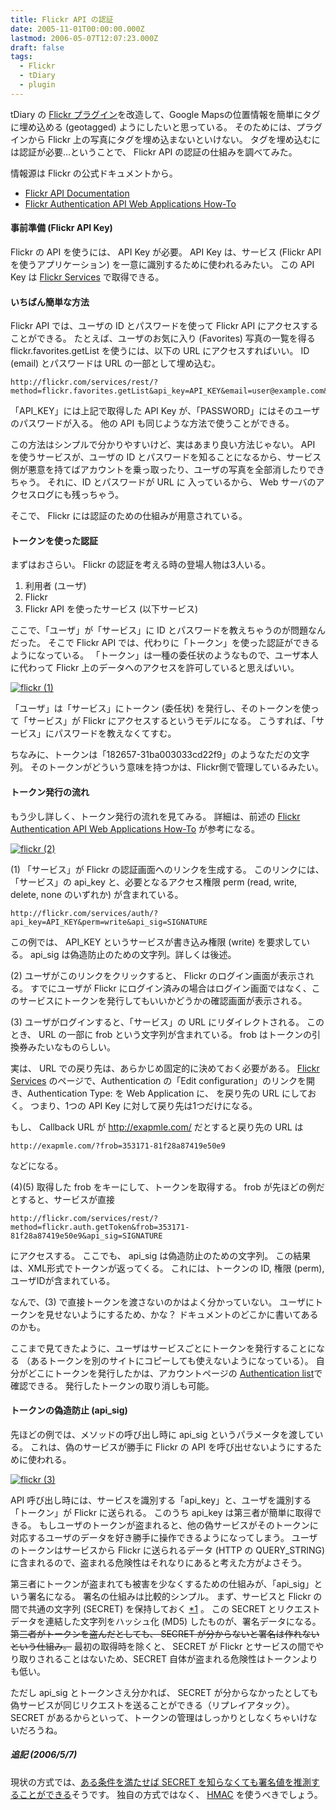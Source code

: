 ```yaml
---
title: Flickr API の認証
date: 2005-11-01T00:00:00.000Z
lastmod: 2006-05-07T12:07:23.000Z
draft: false
tags:
  - Flickr
  - tDiary
  - plugin
---
```


tDiary の [Flickr プラグイン](http://dev.machu.jp:8080/flickr_plugin/)を改造して、Google Mapsの位置情報を簡単にタグに埋め込める (geotagged) ようにしたいと思っている。 そのためには、プラグインから Flickr 上の写真にタグを埋め込まないといけない。 タグを埋め込むには認証が必要…ということで、 Flickr API の認証の仕組みを調べてみた。

情報源は Flickr の公式ドキュメントから。

* [Flickr API Documentation](http://flickr.com/services/api/)
* [Flickr Authentication API Web Applications How-To](http://flickr.com/services/api/auth.howto.web.html)

#### 事前準備 (Flickr API Key)

Flickr の API を使うには、 API Key が必要。 API Key は、サービス (Flickr API を使うアプリケーション) を一意に識別するために使われるみたい。 この API Key は [Flickr Services](http://flickr.com/services/api/key.gne) で取得できる。

#### いちばん簡単な方法

Flickr API では、ユーザの ID とパスワードを使って Flickr API にアクセスすることができる。 たとえば、ユーザのお気に入り (Favorites) 写真の一覧を得る flickr.favorites.getList を使うには、以下の URL にアクセスすればいい。 ID (email) とパスワードは URL の一部として埋め込む。

```
http://flickr.com/services/rest/?method=flickr.favorites.getList&api_key=API_KEY&email=user@example.com&password=PASSWORD
```

「API\_KEY」には上記で取得した API Key が、「PASSWORD」にはそのユーザのパスワードが入る。 他の API も同じような方法で使うことができる。

この方法はシンプルで分かりやすいけど、実はあまり良い方法じゃない。 API を使うサービスが、ユーザの ID とパスワードを知ることになるから、サービス側が悪意を持てばアカウントを乗っ取ったり、ユーザの写真を全部消したりできちゃう。 それに、ID とパスワードが URL に 入っているから、 Web サーバのアクセスログにも残っちゃう。

そこで、 Flickr には認証のための仕組みが用意されている。

#### トークンを使った認証

まずはおさらい。 Flickr の認証を考える時の登場人物は3人いる。

1. 利用者 (ユーザ)
2. Flickr
3. Flickr API を使ったサービス (以下サービス)

ここで、「ユーザ」が「サービス」に ID とパスワードを教えちゃうのが問題なんだった。 そこで Flickr API では、代わりに「トークン」を使った認証ができるようになっている。 「トークン」は一種の委任状のようなもので、ユーザ本人に代わって Flickr 上のデータへのアクセスを許可していると思えばいい。

[![flickr (1)](https://farm1.staticflickr.com/24/58607423_d3c38464af.jpg "flickr (1)")](http://www.flickr.com/photos/machu/58607423/)

「ユーザ」は「サービス」にトークン (委任状) を発行し、そのトークンを使って「サービス」が Flickr にアクセスするというモデルになる。 こうすれば、「サービス」にパスワードを教えなくてすむ。

ちなみに、トークンは「182657-31ba003033cd22f9」のようなただの文字列。 そのトークンがどういう意味を持つかは、Flickr側で管理しているみたい。

#### トークン発行の流れ

もう少し詳しく、トークン発行の流れを見てみる。 詳細は、前述の [Flickr Authentication API Web Applications How-To](http://flickr.com/services/api/auth.howto.web.html) が参考になる。

[![flickr (2)](https://farm1.staticflickr.com/28/58607434_8217e0adbd.jpg "flickr (2)")](http://www.flickr.com/photos/machu/58607434/)

(1) 「サービス」が Flickr の認証画面へのリンクを生成する。 このリンクには、「サービス」の api\_key と、必要となるアクセス権限 perm (read, write, delete, none のいずれか) が含まれている。

```
http://flickr.com/services/auth/?api_key=API_KEY&perm=write&api_sig=SIGNATURE
```

この例では、 API\_KEY というサービスが書き込み権限 (write) を要求している。 api\_sig は偽造防止のための文字列。詳しくは後述。

(2) ユーザがこのリンクをクリックすると、 Flickr のログイン画面が表示される。 すでにユーザが Flickr にログイン済みの場合はログイン画面ではなく、このサービスにトークンを発行してもいいかどうかの確認画面が表示される。

(3) ユーザがログインすると、「サービス」の URL にリダイレクトされる。 このとき、 URL の一部に frob という文字列が含まれている。 frob はトークンの引換券みたいなものらしい。

実は、 URL での戻り先は、あらかじめ固定的に決めておく必要がある。 [Flickr Services](http://flickr.com/services/api/registered_keys.gne) のページで、Authentication の「Edit configuration」のリンクを開き、Authentication Type: を Web Application に、 を戻り先の URL にしておく。 つまり、1つの API Key に対して戻り先は1つだけになる。

もし、 Callback URL が <http://exapmle.com/> だとすると戻り先の URL は

```
http://exapmle.com/?frob=353171-81f28a87419e50e9
```

などになる。

(4)(5) 取得した frob をキーにして、トークンを取得する。 frob が先ほどの例だとすると、サービスが直接

```
http://flickr.com/services/rest/?method=flickr.auth.getToken&frob=353171-81f28a87419e50e9&api_sig=SIGNATURE
```

にアクセスする。 ここでも、 api\_sig は偽造防止のための文字列。 この結果は、XML形式でトークンが返ってくる。 これには、トークンの ID, 権限 (perm), ユーザIDが含まれている。

なんで、(3) で直接トークンを渡さないのかはよく分かっていない。 ユーザにトークンを見せないようにするため、かな？ ドキュメントのどこかに書いてあるのかも。

ここまで見てきたように、ユーザはサービスごとにトークンを発行することになる （あるトークンを別のサイトにコピーしても使えないようになっている）。 自分がどこにトークンを発行したかは、アカウントページの [Authentication list](http://flickr.com/services/auth/list.gne)で確認できる。 発行したトークンの取り消しも可能。

#### トークンの偽造防止 (api\_sig)

先ほどの例では、メソッドの呼び出し時に api\_sig というパラメータを渡している。 これは、偽のサービスが勝手に Flickr の API を呼び出せないようにするために使われる。

[![flickr (3)](https://farm1.staticflickr.com/30/58607443_90ef5218f7.jpg "flickr (3)")](http://www.flickr.com/photos/machu/58607443/)

API 呼び出し時には、サービスを識別する「api\_key」と、ユーザを識別する「トークン」が Flickr に送られる。 このうち api\_key は第三者が簡単に取得できる。 もしユーザのトークンが盗まれると、他の偽サービスがそのトークンに対応するユーザのデータを好き勝手に操作できるようになってしまう。 ユーザのトークンはサービスから Flickr に送られるデータ (HTTP の QUERY\_STRING) に含まれるので、盗まれる危険性はそれなりにあると考えた方がよさそう。

第三者にトークンが盗まれても被害を少なくするための仕組みが、「api\_sig」という署名になる。 署名の仕組みは比較的シンプル。 まず、サービスと Flickr の間で共通の文字列 (SECRET) を保持しておく [\*1](# "SECRET は http://flickr.com/services/api/registered_keys.gne で取得できる") 。 この SECRET とリクエストデータを連結した文字列をハッシュ化 (MD5) したものが、署名データになる。 ~~第三者がトークンを盗んだとしても、 SECRET が分からないと署名は作れないという仕組み。~~ 最初の取得時を除くと、 SECRET が Flickr とサービスの間でやり取りされることはないため、SECRET 自体が盗まれる危険性はトークンよりも低い。

ただし api\_sig とトークンさえ分かれば、 SECRET が分からなかったとしても偽サービスが同じリクエストを送ることができる（リプレイアタック）。 SECRET があるからといって、トークンの管理はしっかりとしなくちゃいけないだろうね。

##### 追記 (2006/5/7)

現状の方式では、[ある条件を満たせば SECRET を知らなくても署名値を推測することができる](http://labs.cybozu.co.jp/blog/kazuho/archives/2006/05/hatena_auth_api-2.php)そうです。 独自の方式ではなく、 [HMAC](http://www.ipa.go.jp/security/rfc/RFC2104JA.html) を使うべきでしょう。
